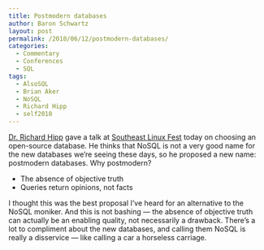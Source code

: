 ```yaml
---
title: Postmodern databases
author: Baron Schwartz
layout: post
permalink: /2010/06/12/postmodern-databases/
categories:
  - Commentary
  - Conferences
  - SQL
tags:
  - AlsoSQL
  - Brian Aker
  - NoSQL
  - Richard Hipp
  - self2010
---
```

[Dr. Richard Hipp][1] gave a talk at [Southeast Linux Fest][2] today on choosing an open-source database. He thinks that NoSQL is not a very good name for the new databases we&#8217;re seeing these days, so he proposed a new name: postmodern databases. Why postmodern?

*   The absence of objective truth
*   Queries return opinions, not facts

I thought this was the best proposal I&#8217;ve heard for an alternative to the NoSQL moniker. And this is not bashing &#8212; the absence of objective truth can actually be an enabling quality, not necessarily a drawback. There&#8217;s a lot to compliment about the new databases, and calling them NoSQL is really a disservice &#8212; like calling a car a horseless carriage.

 [1]: http://www.hwaci.com/drh/
 [2]: http://www.southeastlinuxfest.org/